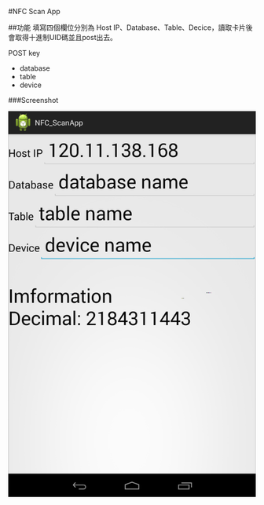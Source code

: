 #NFC Scan App
 
##功能
填寫四個欄位分別為 Host IP、Database、Table、Decice，讀取卡片後會取得十進制UID碼並且post出去。

POST key
 
 * database
 * table
 * device
 
###Screenshot

![image](https://github.com/zootim11pc/NFC_ScanApp/blob/master/docs/Screenshot_2013-12-03-13-06-44.png)
 